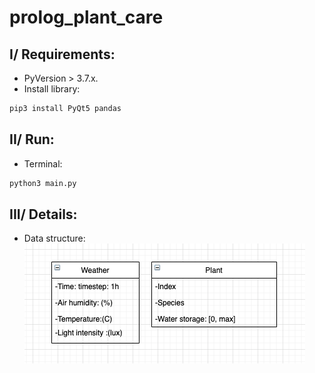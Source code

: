 # prolog_plant_care
## I/ Requirements:
- PyVersion > 3.7.x.
- Install library:
```sh
pip3 install PyQt5 pandas
```
## II/ Run:
- Terminal:
```sh
python3 main.py
```
## III/ Details:
- Data structure:  
![image](https://github.com/anewday1999/prolog_plant_care/blob/main/209498487_427430094891613_8104585248995227571_n.png)
